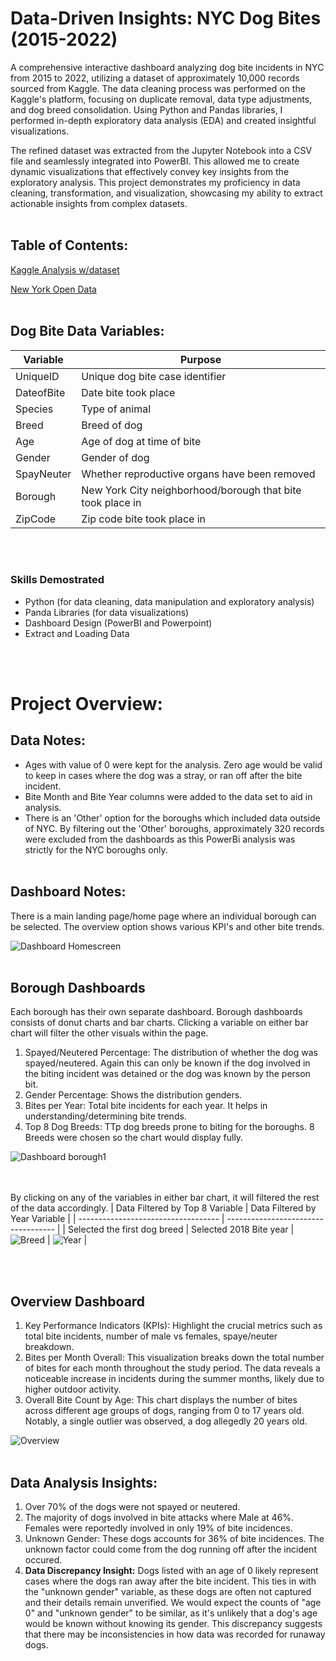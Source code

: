 # Data-Driven Insights: NYC Dog Bites (2015-2022)  
A comprehensive interactive dashboard analyzing dog bite incidents in NYC from 2015 to 2022, utilizing a dataset of approximately 10,000 records sourced from Kaggle. The data cleaning process was performed on the Kaggle's platform, focusing on duplicate removal, data type adjustments, and dog breed consolidation. Using Python and Pandas libraries, I performed in-depth exploratory data analysis (EDA) and created insightful visualizations.

The refined dataset was extracted from the Jupyter Notebook into a CSV file and seamlessly integrated into PowerBI. This allowed me to create dynamic visualizations that effectively convey key insights from the exploratory analysis. This project demonstrates my proficiency in data cleaning, transformation, and visualization, showcasing my ability to extract actionable insights from complex datasets.
<br></br>

## Table of Contents:
[Kaggle Analysis w/dataset](https://www.kaggle.com/code/julyndav/ny-dog-bite-analysis-visualizations)

[New York Open Data](https://data.cityofnewyork.us/Health/DOHMH-Dog-Bite-Data/rsgh-akpg/about_data)
<br></br>
## Dog Bite Data Variables:
| Variable |Purpose |
| --- | --- |
| UniqueID| Unique dog bite case identifier |
| DateofBite| Date bite took place |
| Species | Type of animal |
| Breed | Breed of dog |
| Age | Age of dog at time of bite |
| Gender | Gender of dog |
| SpayNeuter | Whether reproductive organs have been removed |
| Borough | New York City neighborhood/borough that bite took place in |
| ZipCode |Zip code bite took place in |

<br></br>
### Skills Demostrated
<ul>
<li>Python (for data cleaning, data manipulation and exploratory analysis)</li>
<li>Panda Libraries (for data visualizations)</li>
<li>Dashboard Design (PowerBI and Powerpoint)</li>
<li>Extract and Loading Data</li>
</ul>

<br></br>
# Project Overview:
## Data Notes: 
* Ages with value of 0 were kept for the analysis. Zero age would be valid to keep in cases where the dog was a stray, or ran off after the bite incident.
* Bite Month and Bite Year columns were added to the data set to aid in analysis.
* There is an 'Other' option for the boroughs which included data outside of NYC. By filtering out the 'Other' boroughs, approximately 320 records were excluded from the dashboards as this PowerBi analysis was strictly for the NYC boroughs only. 
<br></br>

## Dashboard Notes:
There is a main landing page/home page where an individual borough can be selected. The overview option shows various KPI's and other bite trends. 

![Dashboard Homescreen](https://github.com/julyndav/PowerBI/blob/main/NYC_Dog_Bite_Analysis/Images/HomeScreen.png)
<br></br>

## Borough Dashboards
Each borough has their own separate dashboard. Borough dashboards consists of donut charts and bar charts. Clicking a variable on either bar chart will filter the other visuals within the page.

1.	Spayed/Neutered Percentage: The distribution of whether the dog was spayed/neutered. Again this can only be known if the dog involved in the biting incident was detained or the dog was known by the person bit.
2.	Gender Percentage: Shows the distribution genders.
3.	Bites per Year: Total bite incidents for each year. It helps in understanding/determining bite trends.
4.	Top 8 Dog Breeds: TTp dog breeds prone to biting for the boroughs. 8 Breeds were chosen so the chart would display fully.
   
![Dashboard borough1](https://github.com/julyndav/POwerBI/blob/main/NYC_Dog_Bite_Analysis/Images/BoroughScreen.png)

<br></br>
By clicking on any of the variables in either bar chart, it will filtered the rest of the data accordingly. 
| Data Filtered by Top 8 Variable     | Data Filtered by Year Variable      | 
| ----------------------------------- | ----------------------------------- | 
| Selected the first dog breed       |   Selected 2018 Bite year         |
![Breed](https://github.com/julyndav/POwerBI/blob/main/NYC_Dog_Bite_Analysis/Images/Manhat_filrd.png) | ![Year](https://github.com/julyndav/POwerBI/blob/main/NYC_Dog_Bite_Analysis/Images/Manhat_filrd2.png) | 

<br></br>
## Overview Dashboard   

1.	Key Performance Indicators (KPIs): Highlight the crucial metrics such as total bite incidents, number of male vs females, spaye/neuter breakdown.
2.	Bites per Month Overall: This visualization breaks down the total number of bites for each month throughout the study period. The data reveals a noticeable increase in incidents during the summer months, likely due to higher outdoor activity.
3. Overall Bite Count by Age: This chart displays the number of bites across different age groups of dogs, ranging from 0 to 17 years old. Notably, a single outlier was observed, a dog allegedly 20 years old.
   
![Overview](https://github.com/julyndav/POwerBI/blob/main/NYC_Dog_Bite_Analysis/Images/OverviewData2.png)
<br></br>

## Data Analysis Insights:
1. Over 70% of the dogs were not spayed or neutered.
2. The majority of dogs involved in bite attacks where Male at 46%. Females were reportedly involved in only 19% of bite incidences.
3. Unknown Gender: These dogs accounts for 36% of bite incidences. The unknown factor could come from the dog running off after the incident occured.
4. <b>Data Discrepancy Insight:</b> Dogs listed with an age of 0 likely represent cases where the dogs ran away after the bite incident. This ties in with the "unknown gender" variable, as these dogs are often not captured and their details remain unverified. We would expect the counts of "age 0" and "unknown gender" to be similar, as it's unlikely that a dog's age would be known without knowing its gender. This discrepancy suggests that there may be inconsistencies in how data was recorded for runaway dogs.

   
